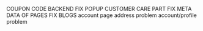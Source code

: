 COUPON CODE BACKEND FIX
POPUP
CUSTOMER CARE PART
FIX META DATA OF PAGES
FIX BLOGS
account page address problem
account/profile  problem